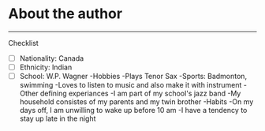 # About the author

---

Checklist


-[ ] Nationality: Canada
-[ ] Ethnicity: Indian
-[ ] School: W.P. Wagner
-Hobbies
-Plays Tenor Sax
-Sports: Badmonton, swimming
-Loves to listen to music and also make it with instrument
-Other defining experiances
-I am part of my school's jazz band
-My household consistes of my parents and my twin brother
-Habits
-On my days off, I am unwilling to wake up before 10 am
-I have a tendency to stay up late in the night